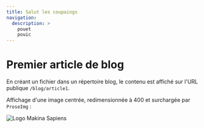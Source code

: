 ```yaml
---
title: Salut les coupaings
navigation:
  description: >
    pouet
    pouic
---
```


# Premier article de blog

En créant un fichier dans un répertoire blog,
le contenu est affiché sur l'URL publique `/blog/article1`.

Affichage d'une image centrée, redimensionnée à 400 et surchargée par `ProseImg` :

![Logo Makina Sapiens](/makina_sapiens.png)
